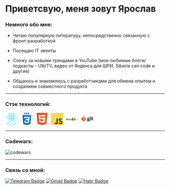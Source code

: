 # Приветсвую, меня зовут Ярослав

### Немного обо мне:

* Читаю популярную литературу, непосредственно связанную с фронт-разработкой 

* Посещаю IT эвенты

* Слежу за новыми трендами в YouTube (мои любимые блоги/подкасты - UlbiTV, видео от Яндекса для ШРИ, Siberia can code и другие)

* Общаюсь и знакомлюсь с разработчиками для обмена опытом и созданием совместного продукта 
---
### Стэк технологий:
<div>
  <img src="https://github.com/devicons/devicon/blob/master/icons/react/react-original-wordmark.svg" title="React" alt="React" width="40" height="40"/>&nbsp;
  <img src="https://github.com/devicons/devicon/blob/master/icons/css3/css3-plain-wordmark.svg"  title="CSS3" alt="CSS" width="40" height="40"/>&nbsp;
  <img src="https://github.com/devicons/devicon/blob/master/icons/html5/html5-original.svg" title="HTML5" alt="HTML" width="40" height="40"/>&nbsp;
  <img src="https://github.com/devicons/devicon/blob/master/icons/javascript/javascript-original.svg" title="JavaScript" alt="JavaScript" width="40" height="40"/>&nbsp;
  <img src="https://github.com/devicons/devicon/blob/master/icons/nodejs/nodejs-original-wordmark.svg" title="NodeJS" alt="NodeJS" width="40" height="40"/>&nbsp;
  <img src="https://github.com/devicons/devicon/blob/master/icons/git/git-original-wordmark.svg" title="Git" **alt="Git" width="40" height="40"/>
</div>

---

### Codewars: 
![codewars](https://www.codewars.com/users/Killa66/badges/large)

---

### Связь со мной: 
[![Telegram Badge](https://img.shields.io/badge/-killa_66-blue?style=flat&logo=Telegram&logoColor=white)](https://t.me/killa_66) 
[![Gmail Badge](https://img.shields.io/badge/-Gmail-red?style=flat&logo=Gmail&logoColor=white)](mailto:killa669966@gmail.com)
[![Habr Badge](https://img.shields.io/badge/-Habr-red?style=flat&logo=habr&logoColor=white)](https://https://career.habr.com/killa66)

